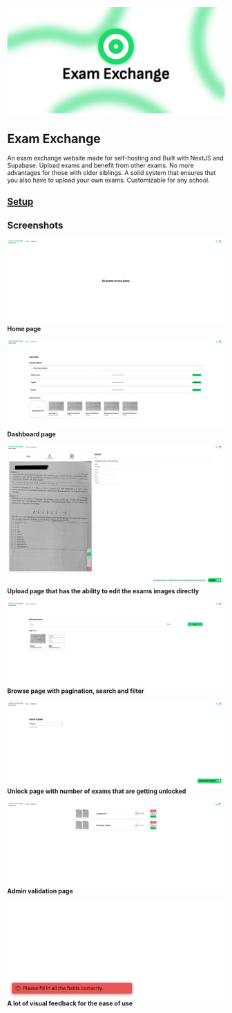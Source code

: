 ![Banner](BANNER.png)

# Exam Exchange
An exam exchange website made for self-hosting and Built with NextJS and Supabase. Upload exams and benefit from other exams. No more advantages for those with older siblings. A solid system that ensures that you also have to upload your own exams. Customizable for any school.

## [Setup](SETUP.md)

## Screenshots
![Home](SCREENSHOTS/home.png)<br>
**Home page**

![Dashboard](SCREENSHOTS/dashboard.png)<br>
**Dashboard page**

![Upload](SCREENSHOTS/upload.png)<br>
**Upload page that has the ability to edit the exams images directly**

![Browse](SCREENSHOTS/browse.png)<br>
**Browse page with pagination, search and filter**

![Unlock Subject](SCREENSHOTS/unlock.png)<br>
**Unlock page with number of exams that are getting unlocked**

![Admin Validation](SCREENSHOTS/admin_validate.png)<br>
**Admin validation page**

![User Feedback](SCREENSHOTS/snackbar.png)<br>
**A lot of visual feedback for the ease of use**